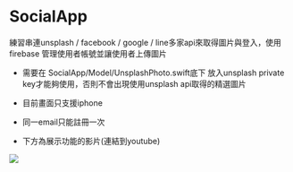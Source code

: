 # SocialApp
練習串連unsplash / facebook / google / line多家api來取得圖片與登入，使用 firebase 管理使用者帳號並讓使用者上傳圖片

* 需要在 SocialApp/Model/UnsplashPhoto.swift底下 放入unsplash private key才能夠使用，否則不會出現使用unsplash api取得的精選圖片 

* 目前畫面只支援iphone 

* 同一email只能註冊一次 

* 下方為展示功能的影片(連結到youtube)

[![](http://img.youtube.com/vi/RxSvnAyZFw0/0.jpg)](http://www.youtube.com/watch?v=RxSvnAyZFw0 "功能展示")
